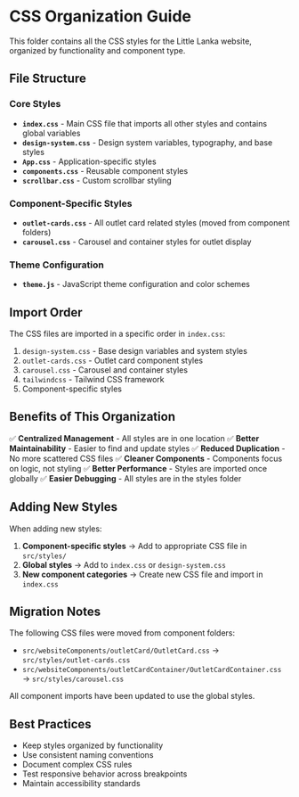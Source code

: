 # CSS Organization Guide

This folder contains all the CSS styles for the Little Lanka website, organized by functionality and component type.

## File Structure

### Core Styles

- **`index.css`** - Main CSS file that imports all other styles and contains global variables
- **`design-system.css`** - Design system variables, typography, and base styles
- **`App.css`** - Application-specific styles
- **`components.css`** - Reusable component styles
- **`scrollbar.css`** - Custom scrollbar styling

### Component-Specific Styles

- **`outlet-cards.css`** - All outlet card related styles (moved from component folders)
- **`carousel.css`** - Carousel and container styles for outlet display

### Theme Configuration

- **`theme.js`** - JavaScript theme configuration and color schemes

## Import Order

The CSS files are imported in a specific order in `index.css`:

1. `design-system.css` - Base design variables and system styles
2. `outlet-cards.css` - Outlet card component styles
3. `carousel.css` - Carousel and container styles
4. `tailwindcss` - Tailwind CSS framework
5. Component-specific styles

## Benefits of This Organization

✅ **Centralized Management** - All styles are in one location
✅ **Better Maintainability** - Easier to find and update styles
✅ **Reduced Duplication** - No more scattered CSS files
✅ **Cleaner Components** - Components focus on logic, not styling
✅ **Better Performance** - Styles are imported once globally
✅ **Easier Debugging** - All styles are in the styles folder

## Adding New Styles

When adding new styles:

1. **Component-specific styles** → Add to appropriate CSS file in `src/styles/`
2. **Global styles** → Add to `index.css` or `design-system.css`
3. **New component categories** → Create new CSS file and import in `index.css`

## Migration Notes

The following CSS files were moved from component folders:

- `src/websiteComponents/outletCard/OutletCard.css` → `src/styles/outlet-cards.css`
- `src/websiteComponents/outletCardContainer/OutletCardContainer.css` → `src/styles/carousel.css`

All component imports have been updated to use the global styles.

## Best Practices

- Keep styles organized by functionality
- Use consistent naming conventions
- Document complex CSS rules
- Test responsive behavior across breakpoints
- Maintain accessibility standards
